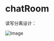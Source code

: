 # chatRoom
读写分离设计：

![Image](https://github.com/xiaoma-nmg/chatRoom/blob/master/chatRoomTcpSimple/README.assets/image-20200508213830469.png)

